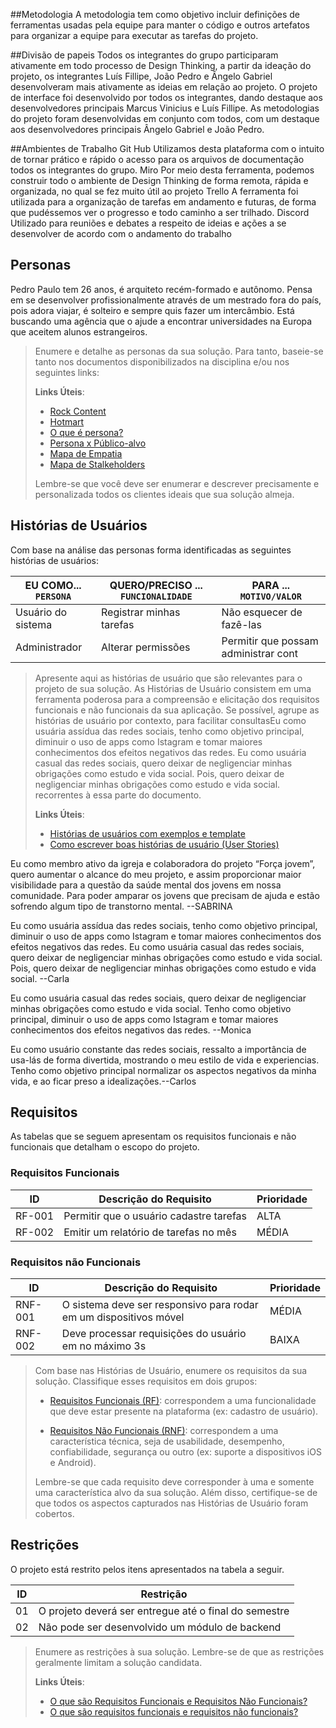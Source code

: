##Metodologia
A metodologia tem como objetivo incluir definições de ferramentas usadas pela equipe para manter o código e outros artefatos para organizar a equipe para executar as tarefas do projeto.

##Divisão de papeis
Todos os integrantes do grupo participaram ativamente em todo processo de Design Thinking, a partir da ideação do projeto, os integrantes Luís Fillipe, João Pedro e Ângelo Gabriel desenvolveram mais ativamente as ideias em relação ao projeto. O projeto de interface foi desenvolvido por todos os integrantes, dando destaque aos desenvolvedores principais Marcus Vinicius e Luís Fillipe. As metodologias do projeto foram desenvolvidas em conjunto com todos, com um destaque aos desenvolvedores principais Ângelo Gabriel e João Pedro.

##Ambientes de Trabalho
Git Hub
Utilizamos desta plataforma com o intuito de tornar prático e rápido o acesso para os arquivos de documentação todos os integrantes do grupo.
Miro 
Por meio desta ferramenta, podemos construir todo o ambiente de Design Thinking de forma remota, rápida e organizada, no qual se fez muito útil ao projeto
Trello
A ferramenta foi utilizada para a organização de tarefas em andamento e futuras, de forma que pudéssemos ver o progresso e todo caminho a ser trilhado.
Discord
Utilizado para reuniões e debates a respeito de ideias e ações a se desenvolver de acordo com o andamento do trabalho



## Personas

Pedro Paulo tem 26 anos, é arquiteto recém-formado e autônomo. Pensa em
se desenvolver profissionalmente através de um mestrado fora do país,
pois adora viajar, é solteiro e sempre quis fazer um intercâmbio. Está
buscando uma agência que o ajude a encontrar universidades na Europa
que aceitem alunos estrangeiros.


> Enumere e detalhe as personas da sua solução. Para
> tanto, baseie-se tanto nos documentos disponibilizados na disciplina
> e/ou nos seguintes links:
>
> **Links Úteis**:
> - [Rock Content](https://rockcontent.com/blog/personas/)
> - [Hotmart](https://blog.hotmart.com/pt-br/como-criar-persona-negocio/)
> - [O que é persona?](https://resultadosdigitais.com.br/blog/persona-o-que-e/)
> - [Persona x Público-alvo](https://flammo.com.br/blog/persona-e-publico-alvo-qual-a-diferenca/)
> - [Mapa de Empatia](https://resultadosdigitais.com.br/blog/mapa-da-empatia/)
> - [Mapa de Stalkeholders](https://www.racecomunicacao.com.br/blog/como-fazer-o-mapeamento-de-stakeholders/)
>
> Lembre-se que você deve ser enumerar e descrever precisamente e
> personalizada todos os clientes ideais que sua solução almeja.

## Histórias de Usuários

Com base na análise das personas forma identificadas as seguintes histórias de usuários:

|EU COMO... `PERSONA`| QUERO/PRECISO ... `FUNCIONALIDADE` |PARA ... `MOTIVO/VALOR`                 |
|--------------------|------------------------------------|----------------------------------------|
|Usuário do sistema  | Registrar minhas tarefas           | Não esquecer de fazê-las               |
|Administrador       | Alterar permissões                 | Permitir que possam administrar cont
> Apresente aqui as histórias de usuário que são relevantes para o
> projeto de sua solução. As Histórias de Usuário consistem em uma
> ferramenta poderosa para a compreensão e elicitação dos requisitos
> funcionais e não funcionais da sua aplicação. Se possível, agrupe as
> histórias de usuário por contexto, para facilitar consultasEu como usuária assídua  das redes sociais, tenho como objetivo principal, diminuir o uso de apps como Istagram e tomar maiores conhecimentos dos efeitos negativos das redes. Eu como usuária casual das redes sociais, quero deixar de negligenciar minhas obrigações como estudo e vida social. Pois, quero deixar de negligenciar minhas obrigações como estudo e vida social.
> recorrentes à essa parte do documento.
>
> **Links Úteis**:
> - [Histórias de usuários com exemplos e template](https://www.atlassian.com/br/agile/project-management/user-stories)
> - [Como escrever boas histórias de usuário (User Stories)](https://medium.com/vertice/como-escrever-boas-users-stories-hist%C3%B3rias-de-usu%C3%A1rios-b29c75043fac)

Eu como membro ativo da igreja e colaboradora do projeto “Força jovem”, quero aumentar o alcance do meu projeto, e assim proporcionar maior visibilidade para a questão da saúde mental dos jovens em nossa comunidade. Para poder amparar os jovens que precisam de ajuda e estão sofrendo algum tipo de transtorno mental. --SABRINA

Eu como usuária assídua  das redes sociais, tenho como objetivo principal, diminuir o uso de apps como Istagram e tomar maiores conhecimentos dos efeitos negativos das redes. Eu como usuária casual das redes sociais, quero deixar de negligenciar minhas obrigações como estudo e vida social. Pois, quero deixar de negligenciar minhas obrigações como estudo e vida social. --Carla

Eu como usuária casual das redes sociais, quero deixar de negligenciar minhas obrigações como estudo e vida social. Tenho como objetivo principal, diminuir o uso de apps como Istagram e tomar maiores conhecimentos dos efeitos negativos das redes. --Monica


Eu como usuário constante das redes sociais, ressalto a importância de usa-lás de forma divertida, mostrando o meu estilo de vida e experiencias. Tenho como objetivo principal normalizar os aspectos negativos da minha vida, e  ao ficar preso a idealizações.--Carlos



## Requisitos

As tabelas que se seguem apresentam os requisitos funcionais e não funcionais que detalham o escopo do projeto.

### Requisitos Funcionais

|ID    | Descrição do Requisito  | Prioridade |
|------|-----------------------------------------|----|
|RF-001| Permitir que o usuário cadastre tarefas | ALTA | 
|RF-002| Emitir um relatório de tarefas no mês   | MÉDIA |


### Requisitos não Funcionais

|ID     | Descrição do Requisito  |Prioridade |
|-------|-------------------------|----|
|RNF-001| O sistema deve ser responsivo para rodar em um dispositivos móvel | MÉDIA | 
|RNF-002| Deve processar requisições do usuário em no máximo 3s |  BAIXA | 

> Com base nas Histórias de Usuário, enumere os requisitos da sua
> solução. Classifique esses requisitos em dois grupos:
>
> - [Requisitos Funcionais
>   (RF)](https://pt.wikipedia.org/wiki/Requisito_funcional):
>   correspondem a uma funcionalidade que deve estar presente na
>   plataforma (ex: cadastro de usuário).
>
> - [Requisitos Não Funcionais
>   (RNF)](https://pt.wikipedia.org/wiki/Requisito_n%C3%A3o_funcional):
>   correspondem a uma característica técnica, seja de usabilidade,
>   desempenho, confiabilidade, segurança ou outro (ex: suporte a
>   dispositivos iOS e Android).
>
> Lembre-se que cada requisito deve corresponder à uma e somente uma
> característica alvo da sua solução. Além disso, certifique-se de que
> todos os aspectos capturados nas Histórias de Usuário foram cobertos.

## Restrições

O projeto está restrito pelos itens apresentados na tabela a seguir.

|ID| Restrição                                             |
|--|-------------------------------------------------------|
|01| O projeto deverá ser entregue até o final do semestre |
|02| Não pode ser desenvolvido um módulo de backend        |


> Enumere as restrições à sua solução. Lembre-se de que as restrições
> geralmente limitam a solução candidata.
> 
> **Links Úteis**:
> - [O que são Requisitos Funcionais e Requisitos Não Funcionais?](https://codificar.com.br/requisitos-funcionais-nao-funcionais/)
> - [O que são requisitos funcionais e requisitos não funcionais?](https://analisederequisitos.com.br/requisitos-funcionais-e-requisitos-nao-funcionais-o-que-sao/)
